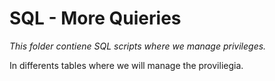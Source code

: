 # SQL - More Quieries

_This folder contiene SQL scripts where we manage privileges._

In differents tables where we will manage the proviliegia.
